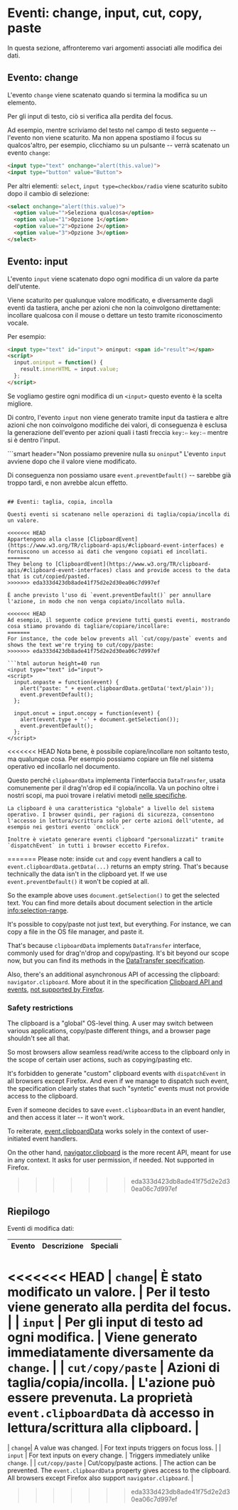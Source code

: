 # Eventi: change, input, cut, copy, paste

In questa sezione, affronteremo vari argomenti associati alle modifica dei dati.

## Evento: change

L'evento `change` viene scatenato quando si termina la modifica su un elemento.

Per gli input di testo, ciò si verifica alla perdita del focus.

Ad esempio, mentre scriviamo del testo nel campo di testo seguente -- l'evento non viene scaturito. Ma non appena spostiamo il focus su qualcos'altro, per esempio, clicchiamo su un pulsante -- verrà scatenato un evento `change`:

```html autorun height=40 run
<input type="text" onchange="alert(this.value)">
<input type="button" value="Button">
```

Per altri elementi: `select`, `input type=checkbox/radio` viene scaturito subito dopo il cambio di selezione:

```html autorun height=40 run
<select onchange="alert(this.value)">
  <option value="">Seleziona qualcosa</option>
  <option value="1">Opzione 1</option>
  <option value="2">Opzione 2</option>
  <option value="3">Opzione 3</option>
</select>
```


## Evento: input

L'evento `input` viene scatenato dopo ogni modifica di un valore da parte dell'utente.

Viene scaturito per qualunque valore modificato, e diversamente dagli eventi da tastiera, anche per azioni che non la coinvolgono direttamente: incollare qualcosa con il mouse o dettare un testo tramite riconoscimento vocale.

Per esempio:

```html autorun height=40 run
<input type="text" id="input"> oninput: <span id="result"></span>
<script>
  input.oninput = function() {
    result.innerHTML = input.value;
  };
</script>
```

Se vogliamo gestire ogni modifica di un `<input>` questo evento è la scelta migliore.

Di contro, l'evento `input` non viene generato tramite input da tastiera e altre azioni che non coinvolgono modifiche dei valori, di conseguenza è esclusa la generazione dell'evento per azioni quali i tasti freccia `key:⇦` `key:⇨` mentre si è dentro l'input.

```smart header="Non possiamo prevenire nulla su `oninput`"
L'evento `input` avviene dopo che il valore viene modificato.

Di conseguenza non possiamo usare `event.preventDefault()` -- sarebbe già troppo tardi, e non avrebbe alcun effetto.
```

## Eventi: taglia, copia, incolla

Questi eventi si scatenano nelle operazioni di taglia/copia/incolla di un valore.

<<<<<<< HEAD
Appartengono alla classe [ClipboardEvent](https://www.w3.org/TR/clipboard-apis/#clipboard-event-interfaces) e forniscono un accesso ai dati che vengono copiati ed incollati.
=======
They belong to [ClipboardEvent](https://www.w3.org/TR/clipboard-apis/#clipboard-event-interfaces) class and provide access to the data that is cut/copied/pasted.
>>>>>>> eda333d423db8ade41f75d2e2d30ea06c7d997ef

È anche previsto l'uso di `event.preventDefault()` per annullare l'azione, in modo che non venga copiato/incollato nulla.

<<<<<<< HEAD
Ad esempio, il seguente codice previene tutti questi eventi, mostrando cosa stiamo provando di tagliare/copiare/incollare:
=======
For instance, the code below prevents all `cut/copy/paste` events and shows the text we're trying to cut/copy/paste:
>>>>>>> eda333d423db8ade41f75d2e2d30ea06c7d997ef

```html autorun height=40 run
<input type="text" id="input">
<script>
  input.onpaste = function(event) {
    alert("paste: " + event.clipboardData.getData('text/plain'));
    event.preventDefault();
  };

  input.oncut = input.oncopy = function(event) {
    alert(event.type + '-' + document.getSelection());
    event.preventDefault();
  };
</script>
```

<<<<<<< HEAD
Nota bene, è possibile copiare/incollare non soltanto testo, ma qualunque cosa. Per esempio possiamo copiare un file nel sistema operativo ed incollarlo nel documento.

Questo perché `clipboardData` implementa l'interfaccia `DataTransfer`, usata comunemente per il drag'n'drop ed il copia/incolla. Va un pochino oltre i nostri scopi, ma puoi trovare i relativi metodi [nelle specifiche](https://html.spec.whatwg.org/multipage/dnd.html#the-datatransfer-interface).

```warn header="ClipboardAPI: restrizione per la sicurezza dell'utente"
La clipboard è una caratteristica "globale" a livello del sistema operativo. I browser quindi, per ragioni di sicurezza, consentono l'accesso in lettura/scrittura solo per certe azioni dell'utente, ad esempio nei gestori evento `onclick`.

Inoltre è vietato generare eventi clipboard "personalizzati" tramite `dispatchEvent` in tutti i browser eccetto Firefox.
```
=======
Please note: inside `cut` and `copy` event handlers a call to  `event.clipboardData.getData(...)` returns an empty string. That's because technically the data isn't in the clipboard yet. If we use `event.preventDefault()` it won't be copied at all.

So the example above uses `document.getSelection()` to get the selected text. You can find more details about document selection in the article <info:selection-range>.

It's possible to copy/paste not just text, but everything. For instance, we can copy a file in the OS file manager, and paste it.

That's because `clipboardData` implements `DataTransfer` interface, commonly used for drag'n'drop and copy/pasting. It's bit beyond our scope now, but you can find its methods in the [DataTransfer specification](https://html.spec.whatwg.org/multipage/dnd.html#the-datatransfer-interface).

Also, there's an additional asynchronous API of accessing the clipboard: `navigator.clipboard`. More about it in the specification [Clipboard API and events](https://www.w3.org/TR/clipboard-apis/), [not supported by Firefox](https://caniuse.com/async-clipboard).

### Safety restrictions

The clipboard is a "global" OS-level thing. A user may switch between various applications, copy/paste different things, and a browser page shouldn't see all that.

So most browsers allow seamless read/write access to the clipboard only in the scope of certain user actions, such as copying/pasting etc.

It's forbidden to generate "custom" clipboard events with `dispatchEvent` in all browsers except Firefox. And even if we manage to dispatch such event, the specification clearly states that such "syntetic" events must not provide access to the clipboard.

Even if someone decides to save `event.clipboardData` in an event handler, and then access it later -- it won't work.

To reiterate, [event.clipboardData](https://www.w3.org/TR/clipboard-apis/#clipboardevent-clipboarddata) works solely in the context of user-initiated event handlers.

On the other hand, [navigator.clipboard](https://www.w3.org/TR/clipboard-apis/#h-navigator-clipboard) is the more recent API, meant for use in any context. It asks for user permission, if needed. Not supported in Firefox.
>>>>>>> eda333d423db8ade41f75d2e2d30ea06c7d997ef

## Riepilogo

Eventi di modifica dati:

| Evento | Descrizione | Speciali |
|---------|----------|-------------|
<<<<<<< HEAD
| `change`| È stato modificato un valore. | Per il testo viene generato alla perdita del focus. |
| `input` | Per gli input di testo ad ogni modifica. | Viene generato immediatamente diversamente da `change`. |
| `cut/copy/paste` | Azioni di taglia/copia/incolla. | L'azione può essere prevenuta. La proprietà `event.clipboardData` dà accesso in lettura/scrittura alla clipboard. |
=======
| `change`| A value was changed. | For text inputs triggers on focus loss. |
| `input` | For text inputs on every change. | Triggers immediately unlike `change`. |
| `cut/copy/paste` | Cut/copy/paste actions. | The action can be prevented. The `event.clipboardData` property gives access to the clipboard. All browsers except Firefox also support `navigator.clipboard`. |
>>>>>>> eda333d423db8ade41f75d2e2d30ea06c7d997ef
